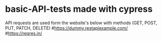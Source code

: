 ﻿# basic-API-tests made with cypress
 API requests are used form the website's below with methods (GET, POST, PUT, PATCH, DELETE)
 #https://dummy.restapiexample.com/
 #https://reqres.in/
